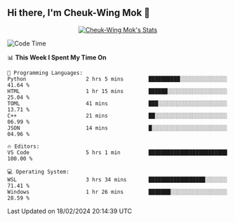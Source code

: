 ## Hi there, I'm Cheuk-Wing Mok 👋

<!--
**mozro0327/mozro0327** is a ✨ _special_ ✨ repository because its `README.md` (this file) appears on your GitHub profile.

Here are some ideas to get you started:

- 🔭 I’m currently working on ...
- 🌱 I’m currently learning ...
- 👯 I’m looking to collaborate on ...
- 🤔 I’m looking for help with ...
- 💬 Ask me about ...
- 📫 How to reach me: ...
- 😄 Pronouns: ...
- ⚡ Fun fact: ...
-->

<p align="center">
  <a href="https://github.com/mozro0327" class="rich-diff-level-one">
    <img src="https://github-readme-stats.vercel.app/api?username=mozro0327&title_color=333&text_color=777" alt="Cheuk-Wing Mok's Stats" >
    <!-- &hide=issues
    <img src="https://github-readme-stats.vercel.app/api?username=mozro0327&hide=issues&title_color=333&text_color=777" alt="Cheuk-Wing Mok's Stats" >
    -->
  </a>
</p>

<!--START_SECTION:waka-->
![Code Time](http://img.shields.io/badge/Code%20Time-2%2C321%20hrs%2038%20mins-blue)

📊 **This Week I Spent My Time On** 

```text
💬 Programming Languages: 
Python                   2 hrs 5 mins        ██████████░░░░░░░░░░░░░░░   41.64 % 
HTML                     1 hr 15 mins        ██████░░░░░░░░░░░░░░░░░░░   25.04 % 
TOML                     41 mins             ███░░░░░░░░░░░░░░░░░░░░░░   13.71 % 
C++                      21 mins             ██░░░░░░░░░░░░░░░░░░░░░░░   06.99 % 
JSON                     14 mins             █░░░░░░░░░░░░░░░░░░░░░░░░   04.96 % 

🔥 Editors: 
VS Code                  5 hrs 1 min         █████████████████████████   100.00 % 

💻 Operating System: 
WSL                      3 hrs 34 mins       ██████████████████░░░░░░░   71.41 % 
Windows                  1 hr 26 mins        ███████░░░░░░░░░░░░░░░░░░   28.59 % 
```


 Last Updated on 18/02/2024 20:14:39 UTC
<!--END_SECTION:waka-->
